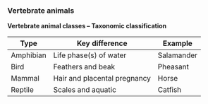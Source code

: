 
### Vertebrate animals

**Vertebrate animal classes – Taxonomic classification**

| **Type**       | **Key difference**                 | **Example**    |
|----------------|------------------------------------|----------------|
| Amphibian      | Life phase(s) of water             | Salamander     |
| Bird           | Feathers and beak                  | Pheasant       |
| Mammal         | Hair and placental pregnancy       | Horse          |
| Reptile        | Scales and aquatic                 | Catfish        |

